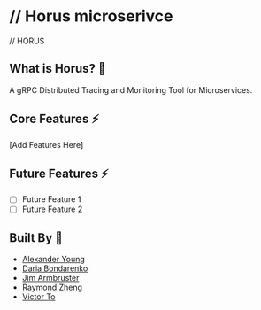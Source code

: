 // Horus microserivce
=======
// HORUS 


## What is Horus? :eyes:
A gRPC Distributed Tracing and Monitoring Tool for Microservices.

## Core Features :zap:
[Add Features Here]

## Future Features :zap:
- [ ] Future Feature 1
- [ ] Future Feature 2

## Built By :orange_heart:
- [Alexander Young](https://github.com/youngalexj00)
- [Daria Bondarenko](https://github.com/Bondarinka)
- [Jim Armbruster](https://github.com/JIMvsTHEWORLD)
- [Raymond Zheng](https://github.com/Rchan0100)
- [Victor To](https://github.com/vicNYC)